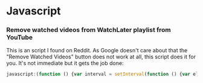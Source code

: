 
# Javascript

### Remove watched videos from WatchLater playlist from YouTube

This is an script I found on Reddit. As Google doesn't care about that the "Remove Watched Videos" button does not work at all, this script does it for you. It's not immediate but it gets the job done:

```javascript
javascript:(function () {var interval = setInterval(function () {var el = document.getElementsByClassName('pl-video'); var i = 0; while (i < el.length && el[i].getElementsByClassName('watched-badge').length === 0) {i++; } if (i < el.length) {el[i].getElementsByClassName('pl-video-edit-remove')[0].click(); } else {clearInterval(interval); } }, 500); })();
```
